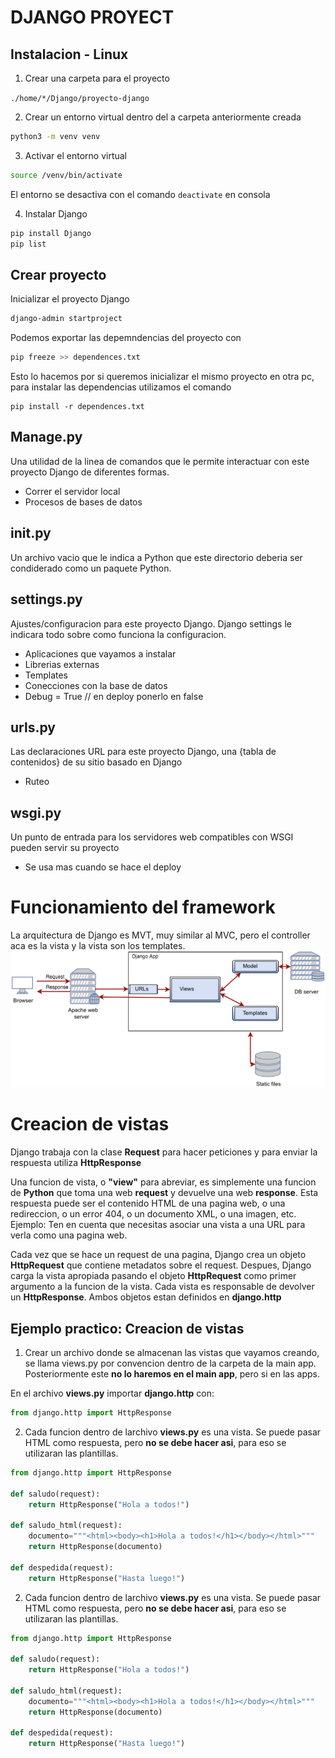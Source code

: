 # DJANGO PROYECT

## Instalacion - Linux
1. Crear una carpeta para el proyecto

`./home/*/Django/proyecto-django`

2. Crear un entorno virtual dentro del a carpeta anteriormente creada
~~~ bash
python3 -m venv venv
~~~
3. Activar el entorno virtual
~~~ bash
source /venv/bin/activate
~~~
El entorno se desactiva con el comando `deactivate` en consola

4. Instalar Django
~~~ bash
pip install Django
pip list
~~~

## Crear proyecto

Inicializar el proyecto Django
~~~ bash
django-admin startproject
~~~

Podemos exportar las depemndencias del proyecto con
~~~ bash
pip freeze >> dependences.txt
~~~

Esto lo hacemos por si queremos inicializar el mismo proyecto en otra pc, para instalar las dependencias utilizamos el comando
~~~
pip install -r dependences.txt
~~~
## Manage.py
Una utilidad de la linea de comandos que le permite interactuar con este proyecto Django de diferentes formas.
- Correr el servidor local
- Procesos de bases de datos


## __init__.py
Un archivo vacio que le indica a Python que este directorio deberia ser condiderado como un paquete Python.

## settings.py
Ajustes/configuracion para este proyecto Django. Django settings le indicara todo sobre como funciona la configuracion.
- Aplicaciones que vayamos a instalar
- Librerias externas
- Templates
- Conecciones con la base de datos
- Debug = True // en deploy ponerlo en false

## urls.py
Las declaraciones URL para este proyecto Django, una {tabla de contenidos} de su sitio basado en Django
- Ruteo

## wsgi.py
Un punto de entrada para los servidores web compatibles con WSGI pueden servir su proyecto
- Se usa mas cuando se hace el deploy

# Funcionamiento del framework
La arquitectura de Django es MVT, muy similar al MVC, pero el controller aca es la vista y la vista son los templates.
![arquitectura](assets-readme/architecture.png)

# Creacion de vistas
Django trabaja con la clase **Request** para hacer peticiones y para enviar la respuesta utiliza **HttpResponse**

Una funcion de vista, o **"view"** para abreviar, es simplemente una funcion de **Python** que toma una web **request** y devuelve una web **response**. Esta respuesta puede ser el contenido HTML de una pagina web, o una redireccion, o un error 404, o un documento XML, o una imagen, etc. Ejemplo: Ten en cuenta que necesitas asociar una vista a una URL para verla como una pagina web.

Cada vez que se hace un request de una pagina, Django crea un objeto **HttpRequest** que contiene metadatos sobre el request. Despues, Django carga la vista apropiada pasando el objeto **HttpRequest** como primer argumento a la funcion de la vista. Cada vista es responsable de devolver un **HttpResponse**. Ambos objetos estan definidos en **django.http**

## Ejemplo practico: Creacion de vistas

1. Crear un archivo donde se almacenan las vistas que vayamos creando, se llama views.py por convencion dentro de la carpeta de la main app. Posteriormente este **no lo haremos en el main app**, pero si en las apps.

En el archivo **views.py** importar **django.http** con:
~~~ py
from django.http import HttpResponse
~~~

2. Cada funcion dentro de larchivo **views.py** es una vista. Se puede pasar HTML como respuesta, pero **no se debe hacer asi**, para eso se utilizaran las plantillas.
~~~ py
from django.http import HttpResponse

def saludo(request):
    return HttpResponse("Hola a todos!")

def saludo_html(request):
    documento="""<html><body><h1>Hola a todos!</h1></body></html>"""
    return HttpResponse(documento)

def despedida(request):
    return HttpResponse("Hasta luego!")
~~~

2. Cada funcion dentro de larchivo **views.py** es una vista. Se puede pasar HTML como respuesta, pero **no se debe hacer asi**, para eso se utilizaran las plantillas.
~~~ py
from django.http import HttpResponse

def saludo(request):
    return HttpResponse("Hola a todos!")

def saludo_html(request):
    documento="""<html><body><h1>Hola a todos!</h1></body></html>"""
    return HttpResponse(documento)

def despedida(request):
    return HttpResponse("Hasta luego!")
~~~